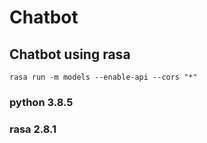 # Chatbot
## Chatbot using rasa
    rasa run -m models --enable-api --cors "*"

### python 3.8.5
### rasa 2.8.1

